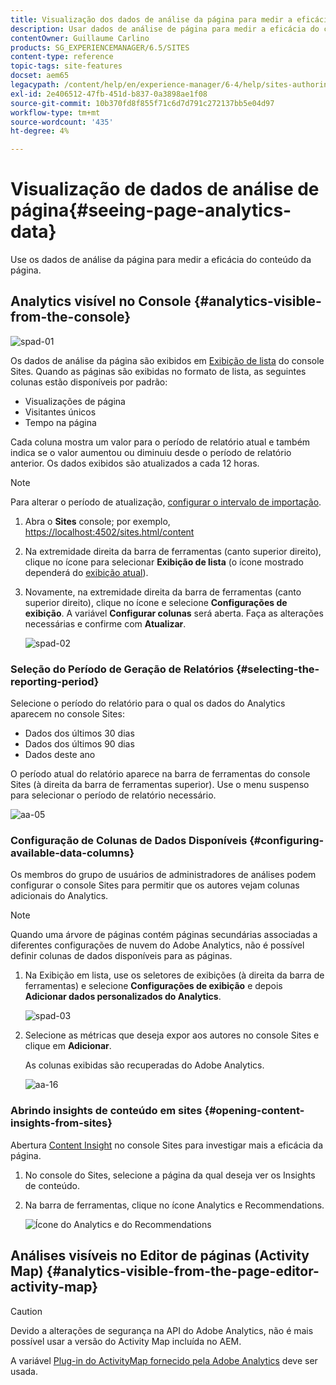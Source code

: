 ```yaml
---
title: Visualização dos dados de análise da página para medir a eficácia do conteúdo da página
description: Usar dados de análise de página para medir a eficácia do conteúdo da página
contentOwner: Guillaume Carlino
products: SG_EXPERIENCEMANAGER/6.5/SITES
content-type: reference
topic-tags: site-features
docset: aem65
legacypath: /content/help/en/experience-manager/6-4/help/sites-authoring/pa-using.html
exl-id: 2e406512-47fb-451d-b837-0a3898ae1f08
source-git-commit: 10b370fd8f855f71c6d7d791c272137bb5e04d97
workflow-type: tm+mt
source-wordcount: '435'
ht-degree: 4%

---
```


# Visualização de dados de análise de página{#seeing-page-analytics-data}

Use os dados de análise da página para medir a eficácia do conteúdo da página.

## Analytics visível no Console {#analytics-visible-from-the-console}

![spad-01](assets/spad-01.png)

Os dados de análise da página são exibidos em [Exibição de lista](/help/sites-authoring/basic-handling.md#list-view) do console Sites. Quando as páginas são exibidas no formato de lista, as seguintes colunas estão disponíveis por padrão:

* Visualizações de página
* Visitantes únicos
* Tempo na página

Cada coluna mostra um valor para o período de relatório atual e também indica se o valor aumentou ou diminuiu desde o período de relatório anterior. Os dados exibidos são atualizados a cada 12 horas.

>[!NOTE]
>
>Para alterar o período de atualização, [configurar o intervalo de importação](/help/sites-administering/adobeanalytics-connect.md#configuring-the-import-interval).

1. Abra o **Sites** console; por exemplo, [https://localhost:4502/sites.html/content](https://localhost:4502/sites.html/content)
1. Na extremidade direita da barra de ferramentas (canto superior direito), clique no ícone para selecionar **Exibição de lista** (o ícone mostrado dependerá do [exibição atual](/help/sites-authoring/basic-handling.md#viewing-and-selecting-resources)).

1. Novamente, na extremidade direita da barra de ferramentas (canto superior direito), clique no ícone e selecione **Configurações de exibição**. A variável **Configurar colunas** será aberta. Faça as alterações necessárias e confirme com **Atualizar**.

   ![spad-02](assets/spad-02.png)

### Seleção do Período de Geração de Relatórios {#selecting-the-reporting-period}

Selecione o período do relatório para o qual os dados do Analytics aparecem no console Sites:

* Dados dos últimos 30 dias
* Dados dos últimos 90 dias
* Dados deste ano

O período atual do relatório aparece na barra de ferramentas do console Sites (à direita da barra de ferramentas superior). Use o menu suspenso para selecionar o período de relatório necessário.

![aa-05](assets/aa-05.png)

### Configuração de Colunas de Dados Disponíveis {#configuring-available-data-columns}

Os membros do grupo de usuários de administradores de análises podem configurar o console Sites para permitir que os autores vejam colunas adicionais do Analytics.

>[!NOTE]
>
>Quando uma árvore de páginas contém páginas secundárias associadas a diferentes configurações de nuvem do Adobe Analytics, não é possível definir colunas de dados disponíveis para as páginas.

1. Na Exibição em lista, use os seletores de exibições (à direita da barra de ferramentas) e selecione **Configurações de exibição** e depois **Adicionar dados personalizados do Analytics**.

   ![spad-03](assets/spad-03.png)

1. Selecione as métricas que deseja expor aos autores no console Sites e clique em **Adicionar**.

   As colunas exibidas são recuperadas do Adobe Analytics.

   ![aa-16](assets/aa-16.png)

### Abrindo insights de conteúdo em sites {#opening-content-insights-from-sites}

Abertura [Content Insight](/help/sites-authoring/content-insights.md) no console Sites para investigar mais a eficácia da página.

1. No console do Sites, selecione a página da qual deseja ver os Insights de conteúdo.
1. Na barra de ferramentas, clique no ícone Analytics e Recommendations.

   ![Ícone do Analytics e do Recommendations](do-not-localize/chlimage_1-14.png)

## Análises visíveis no Editor de páginas (Activity Map) {#analytics-visible-from-the-page-editor-activity-map}

>[!CAUTION]
>
>Devido a alterações de segurança na API do Adobe Analytics, não é mais possível usar a versão do Activity Map incluída no AEM.
>
>A variável [Plug-in do ActivityMap fornecido pela Adobe Analytics](https://experienceleague.adobe.com/docs/analytics/analyze/activity-map/getting-started/get-started-users/activitymap-install.html?lang=pt-BR) deve ser usada.
